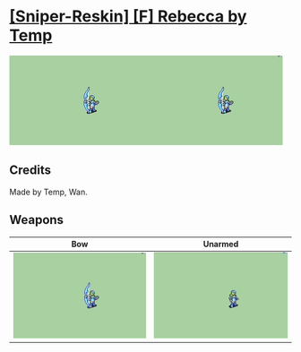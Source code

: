 # [\[Sniper-Reskin\] \[F\] Rebecca by Temp](./)
 

<img src="./5.%20Bow/Bow_000.png" alt="[Sniper-Reskin] [F] Rebecca by Temp standing" />

## Credits

Made by Temp, Wan.

## Weapons
 

|Bow |Unarmed |
|  :---: | :---: |
| <img alt="Bow animation" src="./5.%20Bow/Bow.gif" /> | <img alt="Unarmed animation" src="./8.%20Unarmed/Unarmed.gif" /> |
